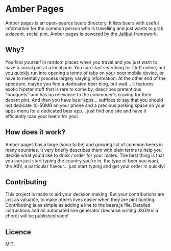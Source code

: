 # Amber Pages
Amber pages is an open-source beers directory. It lists beers with useful information for the common person who is travelling and just wants to grab a decent, social pint. Amber pages is powered by the [Jalibut](https://github.com/darshandsoni/jalibut) framework.

## Why?
You find yourself in random places when you travel and you just want to have a social pint at a local pub. You can start searching for stuff online, but you quickly run into opening a tonne of tabs on your poor mobile device, or have to mentally process largely varying information.
At the other end of the spectrum, maybe you find a dedicated beer blog, but wait... it features exotic hipster stuff that is rare to come by, describes pretentious "bouquets" and has no relevance to the commoner's craving for their decent pint. And then you have beer apps... suffices to say that you should not dedicate 10-50MB on your phone and a precious parking space on your apps menu for a dedicated beer app... just find one site and have it efficiently load your beers for you!

## How does it work?
Amber pages has a large (soon to be) and growing list of common beers in many countries. It very briefly describes them with plain terms to help you decide what you'd like to drink / order for your mates.
The best thing is that you can just start typing the country you're in, the type of beer you want, the ABV, a particular flavour... just start typing and get your order in quickly!

## Contributing
This project is made to aid your decision making. But your contributions are just as valuable, to make others lives easier when they are pint hunting. Contributing is as simple as adding a line to the beers.js file. Detailed instructions and an automated line generator (because writing JSON is a chore) will be published soon!

## Licence
MIT.
